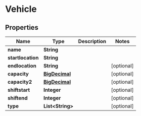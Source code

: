 # Vehicle

## Properties
Name | Type | Description | Notes
------------ | ------------- | ------------- | -------------
**name** | **String** |  | 
**startlocation** | **String** |  | 
**endlocation** | **String** |  |  [optional]
**capacity** | [**BigDecimal**](BigDecimal.md) |  |  [optional]
**capacity2** | [**BigDecimal**](BigDecimal.md) |  |  [optional]
**shiftstart** | **Integer** |  |  [optional]
**shiftend** | **Integer** |  |  [optional]
**type** | **List&lt;String&gt;** |  |  [optional]
